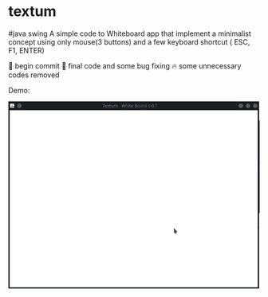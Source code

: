 # textum
#java swing
A simple code to Whiteboard app that implement a minimalist concept using only mouse(3 buttons) and a few keyboard shortcut ( ESC, F1, ENTER)

:tada: begin commit
:bug: final code and some bug fixing
:fire: some unnecessary codes removed

Demo:

![Alt Text](https://github.com/povman/textum/blob/master/demonstration.gif)


